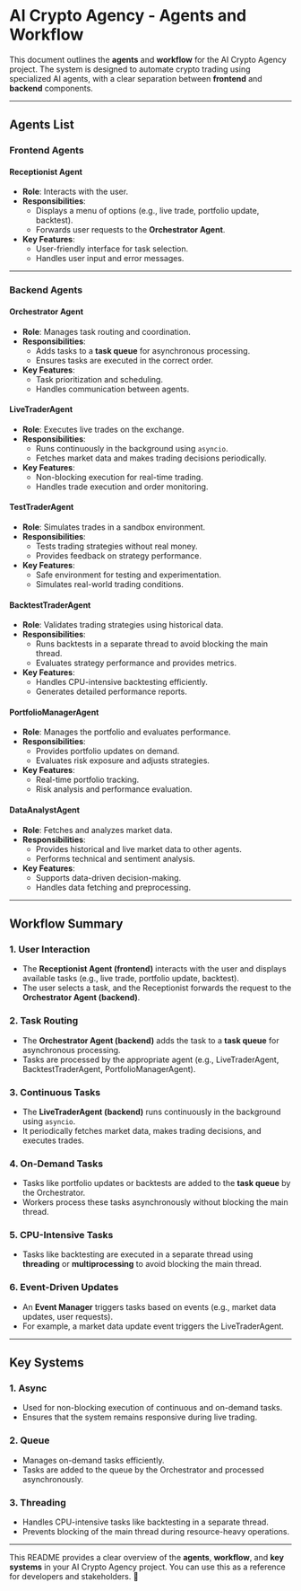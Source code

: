 # **AI Crypto Agency - Agents and Workflow**

This document outlines the **agents** and **workflow** for the AI Crypto Agency project. The system is designed to automate crypto trading using specialized AI agents, with a clear separation between **frontend** and **backend** components.

---

## **Agents List**

### **Frontend Agents**

#### **Receptionist Agent**
- **Role**: Interacts with the user.
- **Responsibilities**:
  - Displays a menu of options (e.g., live trade, portfolio update, backtest).
  - Forwards user requests to the **Orchestrator Agent**.
- **Key Features**:
  - User-friendly interface for task selection.
  - Handles user input and error messages.

---

### **Backend Agents**

#### **Orchestrator Agent**
- **Role**: Manages task routing and coordination.
- **Responsibilities**:
  - Adds tasks to a **task queue** for asynchronous processing.
  - Ensures tasks are executed in the correct order.
- **Key Features**:
  - Task prioritization and scheduling.
  - Handles communication between agents.

#### **LiveTraderAgent**
- **Role**: Executes live trades on the exchange.
- **Responsibilities**:
  - Runs continuously in the background using `asyncio`.
  - Fetches market data and makes trading decisions periodically.
- **Key Features**:
  - Non-blocking execution for real-time trading.
  - Handles trade execution and order monitoring.

#### **TestTraderAgent**
- **Role**: Simulates trades in a sandbox environment.
- **Responsibilities**:
  - Tests trading strategies without real money.
  - Provides feedback on strategy performance.
- **Key Features**:
  - Safe environment for testing and experimentation.
  - Simulates real-world trading conditions.

#### **BacktestTraderAgent**
- **Role**: Validates trading strategies using historical data.
- **Responsibilities**:
  - Runs backtests in a separate thread to avoid blocking the main thread.
  - Evaluates strategy performance and provides metrics.
- **Key Features**:
  - Handles CPU-intensive backtesting efficiently.
  - Generates detailed performance reports.

#### **PortfolioManagerAgent**
- **Role**: Manages the portfolio and evaluates performance.
- **Responsibilities**:
  - Provides portfolio updates on demand.
  - Evaluates risk exposure and adjusts strategies.
- **Key Features**:
  - Real-time portfolio tracking.
  - Risk analysis and performance evaluation.

#### **DataAnalystAgent**
- **Role**: Fetches and analyzes market data.
- **Responsibilities**:
  - Provides historical and live market data to other agents.
  - Performs technical and sentiment analysis.
- **Key Features**:
  - Supports data-driven decision-making.
  - Handles data fetching and preprocessing.

---

## **Workflow Summary**

### **1. User Interaction**
- The **Receptionist Agent (frontend)** interacts with the user and displays available tasks (e.g., live trade, portfolio update, backtest).
- The user selects a task, and the Receptionist forwards the request to the **Orchestrator Agent (backend)**.

### **2. Task Routing**
- The **Orchestrator Agent (backend)** adds the task to a **task queue** for asynchronous processing.
- Tasks are processed by the appropriate agent (e.g., LiveTraderAgent, BacktestTraderAgent, PortfolioManagerAgent).

### **3. Continuous Tasks**
- The **LiveTraderAgent (backend)** runs continuously in the background using `asyncio`.
- It periodically fetches market data, makes trading decisions, and executes trades.

### **4. On-Demand Tasks**
- Tasks like portfolio updates or backtests are added to the **task queue** by the Orchestrator.
- Workers process these tasks asynchronously without blocking the main thread.

### **5. CPU-Intensive Tasks**
- Tasks like backtesting are executed in a separate thread using **threading** or **multiprocessing** to avoid blocking the main thread.

### **6. Event-Driven Updates**
- An **Event Manager** triggers tasks based on events (e.g., market data updates, user requests).
- For example, a market data update event triggers the LiveTraderAgent.

---

## **Key Systems**

### **1. Async**
- Used for non-blocking execution of continuous and on-demand tasks.
- Ensures that the system remains responsive during live trading.

### **2. Queue**
- Manages on-demand tasks efficiently.
- Tasks are added to the queue by the Orchestrator and processed asynchronously.

### **3. Threading**
- Handles CPU-intensive tasks like backtesting in a separate thread.
- Prevents blocking of the main thread during resource-heavy operations.

---

This README provides a clear overview of the **agents**, **workflow**, and **key systems** in your AI Crypto Agency project. You can use this as a reference for developers and stakeholders. 🚀